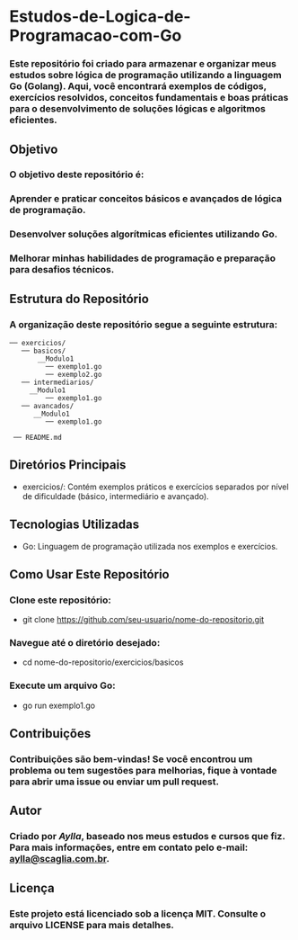# Estudos-de-Logica-de-Programacao-com-Go


### Este repositório foi criado para armazenar e organizar meus estudos sobre lógica de programação utilizando a linguagem Go (Golang). Aqui, você encontrará exemplos de códigos, exercícios resolvidos, conceitos fundamentais e boas práticas para o desenvolvimento de soluções lógicas e algoritmos eficientes.

## Objetivo

### O objetivo deste repositório é:

### Aprender e praticar conceitos básicos e avançados de lógica de programação.

### Desenvolver soluções algorítmicas eficientes utilizando Go.

### Melhorar minhas habilidades de programação e preparação para desafios técnicos.

## Estrutura do Repositório

### A organização deste repositório segue a seguinte estrutura:

```
── exercicios/
   ── basicos/
       __Modulo1
         ── exemplo1.go
         ── exemplo2.go
   ── intermediarios/
     __Modulo1
         ── exemplo1.go
   ── avancados/
      __Modulo1
         ── exemplo1.go

 ── README.md
```

## Diretórios Principais

* exercicios/: Contém exemplos práticos e exercícios separados por nível de dificuldade (básico, intermediário e avançado).



## Tecnologias Utilizadas

* Go: Linguagem de programação utilizada nos exemplos e exercícios.

## Como Usar Este Repositório

### Clone este repositório:

* git clone https://github.com/seu-usuario/nome-do-repositorio.git


### Navegue até o diretório desejado:

* cd nome-do-repositorio/exercicios/basicos

### Execute um arquivo Go:

* go run exemplo1.go

## Contribuições

### Contribuições são bem-vindas! Se você encontrou um problema ou tem sugestões para melhorias, fique à vontade para abrir uma issue ou enviar um pull request.

## Autor

### Criado por **_Aylla_**, baseado nos meus estudos e cursos que fiz. Para mais informações, entre em contato pelo e-mail: <aylla@scaglia.com.br>.

## Licença

### Este projeto está licenciado sob a licença MIT. Consulte o arquivo LICENSE para mais detalhes.


